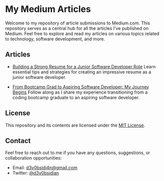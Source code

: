 # My Medium Articles

Welcome to my repository of article submissions to Medium.com. This repository serves as a central hub for all the articles I've published on Medium. Feel free to explore and read my articles on various topics related to technology, software development, and more.

## Articles

- [Building a Strong Resume for a Junior Software Developer Role](https://medium.com/@d3v0bsidian/building-a-strong-resume-for-a-junior-software-developer-role-46a4b08c68d0)
  Learn essential tips and strategies for creating an impressive resume as a junior software developer.

- [From Bootcamp Grad to Aspiring Software Developer: My Journey Begins](https://medium.com/@d3v0bsidian/from-bootcamp-grad-to-aspiring-software-developer-my-journey-begins-b432d6df10fa)
  Follow along as I share my experience transitioning from a coding bootcamp graduate to an aspiring software developer.

## License

This repository and its contents are licensed under the [MIT License](./LICENSE).

## Contact

Feel free to reach out to me if you have any questions, suggestions, or collaboration opportunities:

- Email: [d3v0bsidi4n@gmail.com](mailto:d3v0bsidi4n@gmail.com)
- Twitter: [@d3v0bsidian](https://twitter.com/d3v0bsidian)
